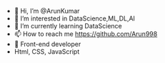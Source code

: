 - 👋 Hi, I’m @ArunKumar
- 👀 I’m interested in DataScience,ML,DL,AI
- 🌱 I’m currently learning  DataScience
- 📫 How to reach me https://github.com/Arun998
- 👀 Front-end developer
- Html, CSS, JavaScript

<!---
Arun998/Arun998 is a ✨ special ✨ repository because its `README.md` (this file) appears on your GitHub profile.
You can click the Preview link to take a look at your changes.
--->
